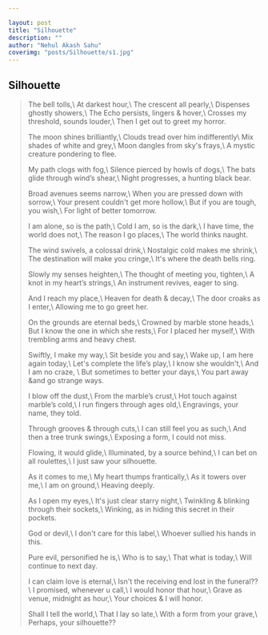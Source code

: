 ```yaml
---

layout: post
title: "Silhouette"
description: ""
author: "Nehul Akash Sahu"
coverimg: "posts/Silhouette/s1.jpg"
---
```


## Silhouette
>
> The bell tolls,\\
  At darkest hour,\\
  The crescent all pearly,\\
  Dispenses ghostly showers,\\
  The Echo persists, lingers & hover,\\
  Crosses my threshold, sounds louder,\\
  Then I get out to greet my horror.
> 
> The moon shines brilliantly,\\
  Clouds tread over him indifferently\\
  Mix shades of white and grey,\\
  Moon dangles from sky's frays,\\
  A mystic creature pondering to flee.
> 
> My path clogs with fog,\\
  Silence pierced by howls of dogs,\\
  The bats glide through wind’s shear,\\
  Night progresses, a hunting black bear.
> 
> Broad avenues seems narrow,\\
  When you are pressed down with sorrow,\\
  Your present couldn't get more hollow,\\
  But if you are tough, you wish,\\
  For light of better tomorrow.
> 
> I am alone, so is the path,\\
  Cold I am, so is the dark,\\
  I have time, the world does not,\\
  The reason I go places,\\
  The world thinks naught.
>
> The wind swivels, a colossal drink,\\
  Nostalgic cold makes me shrink,\\
  The destination will make you cringe,\\
  It's where the death bells ring.
>
> Slowly my senses heighten,\\
  The thought of meeting you, tighten,\\
  A knot in my heart’s strings,\\
  An instrument revives, eager to sing.
>
> And I reach my place,\\
  Heaven for death & decay,\\
  The door croaks as I enter,\\
  Allowing me to go greet her.
>  
> On the grounds are eternal beds,\\
  Crowned by marble stone heads,\\
  But I know the one in which she rests,\\
  For I placed her myself,\\
  With trembling arms and heavy chest.
>
> Swiftly, I make my way,\\
  Sit beside you and say,\\
  Wake up, I am here again today,\\
  Let's complete the life’s play,\\
  I know she wouldn't,\\
  And I am no craze, \\
  But sometimes to better your days,\\
  You part away &and go strange ways.
>  
> I blow off the dust,\\
  From the marble’s crust,\\
  Hot touch against marble’s cold,\\
  I run fingers through ages old,\\
  Engravings, your name, they told.
> 
> Through grooves & through cuts,\\
  I can still feel you as such,\\
  And then a tree trunk swings,\\
  Exposing a form, I could not miss.
>
> Flowing, it would glide,\\
  Illuminated, by a source behind,\\
  I can bet on all roulettes,\\
  I just saw your silhouette.
>
> As it comes to me,\\
  My heart thumps frantically,\\
  As it towers over me,\\
  I am on ground,\\
  Heaving deeply.
>  
> As I open my eyes,\\
  It's just clear starry night,\\
  Twinkling & blinking through their sockets,\\
  Winking, as in hiding this secret in their pockets.
> 
> God or devil,\\
  I don't care for this label,\\
  Whoever sullied his hands in this.
>  
> Pure evil, personified he is,\\
  Who is to say,\\
  That what is today,\\
  Will continue to next day.
>  
> I can claim love is eternal,\\
  Isn't the receiving end lost in the funeral??\\
  I promised, whenever u call,\\
  I would honor that hour,\\
  Grave as venue, midnight as hour,\\
  Your choices & I will honor.
>
> Shall I tell the world,\\
  That I lay so late,\\
  With a form from your grave,\\
  Perhaps, your silhouette??

